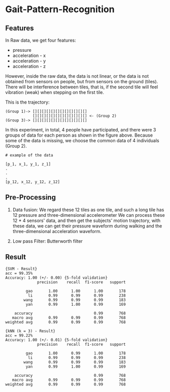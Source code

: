 # Gait-Pattern-Recognition

## Features 

In Raw data, we get four features:

* pressure 
* acceleration - x 
* acceleration - y
* acceleration - z

However, inside the raw data, the data is not linear, or the data is not obtained from sensors on people, but from sensors on the ground (tiles). There will be interference between tiles, that is, if the second tile will feel vibration (weak) when stepping on the first tile.


This is the trajectory:
```
(Group 1)-> [][][][][][][][][][][][]
            [][][][][][][][][][][][] <- (Group 2)
(Group 3)-> [][][][][][][][][][][][]
```
In this experiment, in total, 4 people have participated, and there were 3 groups of data for each person as shown in the figure above. Because some of the data is missing, we choose the common data of 4 individuals (Group 2).

```
# example of the data

[p_1, x_1, y_1, z_1]
.
.
.
[p_12, x_12, y_12, z_12]
```

## Pre-Processing


1. Data fusion: We regard these 12 tiles as one tile, and such a long tile has 12 pressure and three-dimensional accelerometer We can process these 12 * 4 sensors' data, and then get the subjects' motion trajectory, with these data, we can get their pressure waveform during walking and the three-dimensional acceleration waveform.

2. Low pass Filter: Butterworth filter


## Result


```
{SVM - Result}
acc = 99.35%
Accuracy: 1.00 (+/- 0.00) {5-fold validation}
              precision    recall  f1-score   support

         gao       1.00      1.00      1.00       178
          li       0.99      0.99      0.99       238
        wang       0.99      0.99      0.99       183
         yan       0.99      1.00      0.99       169

    accuracy                           0.99       768
   macro avg       0.99      0.99      0.99       768
weighted avg       0.99      0.99      0.99       768

{kNN (k = 3) - Result}
acc = 99.22%
Accuracy: 1.00 (+/- 0.01) {5-fold validation}
              precision    recall  f1-score   support

         gao       1.00      0.99      1.00       178
          li       0.99      0.99      0.99       238
        wang       0.99      0.99      0.99       183
         yan       0.99      1.00      0.99       169

    accuracy                           0.99       768
   macro avg       0.99      0.99      0.99       768
weighted avg       0.99      0.99      0.99       768
```